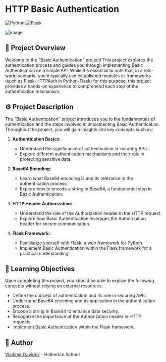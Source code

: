 # HTTP Basic Authentication
![Python](https://img.shields.io/badge/Python-3.7-blue?style=for-the-badge&logo=python&logoColor=white)
[![Flask](https://img.shields.io/badge/Flask-1.1.2-blue?style=for-the-badge&logo=flask&logoColor=white)](https://flask.palletsprojects.com/)


![image](https://github.com/v-dav/holbertonschool-web_back_end/assets/115344057/69bafc22-f51b-4d20-b099-50a27da6d01b)

## 🧐 Project Overview

Welcome to the "Basic Authentication" project! This project explores the authentication process and guides you through implementing Basic Authentication on a simple API. While it's essential to note that, in a real-world scenario, you'd typically use established modules or frameworks (such as Flask-HTTPAuth in Python-Flask) for this purpose, this project provides a hands-on experience to comprehend each step of the authentication mechanism.

## ⚙️ Project Description

The "Basic Authentication" project introduces you to the fundamentals of authentication and the steps involved in implementing Basic Authentication. Throughout the project, you will gain insights into key concepts such as:

1. **Authentication Basics:**
   - Understand the significance of authentication in securing APIs.
   - Explore different authentication mechanisms and their role in protecting sensitive data.

2. **Base64 Encoding:**
   - Learn what Base64 encoding is and its relevance in the authentication process.
   - Explore how to encode a string in Base64, a fundamental step in Basic Authentication.

3. **HTTP Header Authorization:**
   - Understand the role of the Authorization header in the HTTP request.
   - Explore how Basic Authentication leverages the Authorization header for secure communication.

4. **Flask Framework:**
   - Familiarize yourself with Flask, a web framework for Python.
   - Implement Basic Authentication within the Flask framework for a practical understanding.

## 📖 Learning Objectives

Upon completing this project, you should be able to explain the following concepts without relying on external resources:

- Define the concept of authentication and its role in securing APIs.
- Understand Base64 encoding and its application in the authentication process.
- Encode a string in Base64 to enhance data security.
- Recognize the importance of the Authorization header in HTTP requests.
- Implement Basic Authentication within the Flask framework.

##  🙇 Author

[Vladimir Davidov](https://github.com/v-dav) - Holberton School
